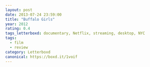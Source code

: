 ```yaml
---
layout: post 
date: 2013-07-24 23:59:00
title: "Buffalo Girls"
year: 2012
rating: 0.4
tags_letterboxd: documentary, Netflix, streaming, desktop, NYC
tags:
  - film
  - review
category: Letterboxd
canonical: https://boxd.it/1voif
---
```

